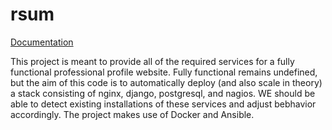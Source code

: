 rsum
====
[Documentation](https://gahan-corporation.github.io/rsum.application/)

This project is meant to provide all of the required services for a fully functional professional profile website.  Fully functional remains undefined, but the aim of this code is to automatically deploy (and also scale in theory) a stack consisting of nginx, django, postgresql, and nagios.  WE should be able to detect existing installations of these services and adjust bebhavior accordingly.  The project makes use of Docker and Ansible. 
